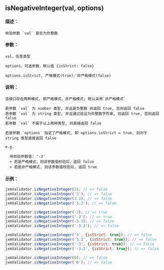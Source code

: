 
## isNegativeInteger(val, options)

#### 描述：

    校验参数 `val` 是否为负整数

#### 参数：

    val，任意类型

    options，可选参数，默认值 {isStrict: false}

    options.isStrict, 严格模式(true)／非严格模式(false)

#### 说明：

    该接口存在两种模式, 即严格模式、非严格模式; 默认采用`非严格模式`

    若参数 `val` 为 number 类型, 并且是负整数 则返回 true, 否则返回 false
    若参数 `val` 为 string 类型, 并且通过验证为负整数字符串, 则返回 true, 否则返回 false
    若参数 `val` 不属于以上两种类型, 则直接返回 false

    若是参数 `options` 指定了严格模式, 即 options.isStrict = true, 则对于 string 类型直接返回 false

    e.g.

      待校验参数值: '-3'
      > 若是严格模式，则该参数值校验后，返回 false
      > 若是非严格模式, 则该参数值校验后, 返回 true

#### 示例：

```javascript
jxmValidator.isNegativeInteger(3); // => false
jxmValidator.isNegativeInteger('3'); // => false
jxmValidator.isNegativeInteger(3.3); // => false
jxmValidator.isNegativeInteger('3.3'); // => false

jxmValidator.isNegativeInteger(-3); // => true
jxmValidator.isNegativeInteger('-3'); // => true
jxmValidator.isNegativeInteger(-3.3); // => false
jxmValidator.isNegativeInteger('-3.3'); // => false

jxmValidator.isNegativeInteger('3', {isStrict: true}); // => false
jxmValidator.isNegativeInteger('3.3', {isStrict: true}); // => false
jxmValidator.isNegativeInteger('-3', {isStrict: true}); // => false
jxmValidator.isNegativeInteger('-3.3', {isStrict: true}); // => false

jxmValidator.isNegativeInteger(0); // => false
jxmValidator.isNegativeInteger('0'); // => false
```
